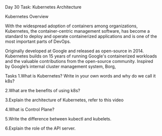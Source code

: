 Day 30 Task: Kubernetes Architecture


Kubernetes Overview

With the widespread adoption of containers among organizations, Kubernetes, the container-centric management software, has become a standard to deploy and operate containerized applications and is one of the most important parts of DevOps.

Originally developed at Google and released as open-source in 2014. Kubernetes builds on 15 years of running Google's containerized workloads and the valuable contributions from the open-source community. Inspired by Google’s internal cluster management system, Borg,

Tasks
1.What is Kubernetes? Write in your own words and why do we call it k8s?

2.What are the benefits of using k8s?

3.Explain the architecture of Kubernetes, refer to this video

4.What is Control Plane?

5.Write the difference between kubectl and kubelets.

6.Explain the role of the API server.